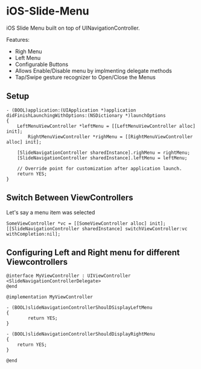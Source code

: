 iOS-Slide-Menu
==============

iOS Slide Menu built on top of UINavigationController.

Features: 
- Righ Menu
- Left Menu
- Configurable Buttons
- Allows Enable/Disable menu by implmenting delegate methods
- Tap/Swipe gesture recognizer to Open/Close the Menus

Setup
---------
```
- (BOOL)application:(UIApplication *)application didFinishLaunchingWithOptions:(NSDictionary *)launchOptions
{
	LeftMenuViewController *leftMenu = [[LeftMenuViewController alloc] init];
        RightMenuViewController *righMenu = [[RightMenuViewController alloc] init];
	
	[SlideNavigationController sharedInstance].righMenu = rightMenu;
	[SlideNavigationController sharedInstance].leftMenu = leftMenu;
	
    // Override point for customization after application launch.
    return YES;
}
```
Switch Between ViewControllers
----------
Let's say a menu item was selected
```
SomeViewController *vc = [[SomeViewController alloc] init];
[[SlideNavigationController sharedInstance] switchViewController:vc withCompletion:nil];
```
Configuring Left and Right menu for different Viewcontrollers
---------
```
@interface MyViewController : UIViewController <SlideNavigationControllerDelegate>
@end
```
```
@implementation MyViewController

- (BOOL)slideNavigationControllerShoulDSisplayLeftMenu
{
        return YES;
}

- (BOOL)slideNavigationControllerShouldDisplayRightMenu
{
	return YES;
}

@end
```
